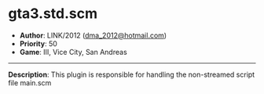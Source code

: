gta3.std.scm
=========================================================================
 + __Author__:   LINK/2012 (<dma_2012@hotmail.com>)
 + __Priority__: 50
 + __Game__: III, Vice City, San Andreas

*************************************************************************

__Description__:
 This plugin is responsible for handling the non-streamed script file main.scm

